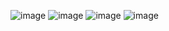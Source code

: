 ![image](https://github.com/yogesh2142/SQL_Practice.com-Question/assets/112725725/62dd238c-e121-473c-a4b9-5c8cf1dc1781)
![image](https://github.com/yogesh2142/SQL_Practice.com-Question/assets/112725725/5d9a701b-799f-4947-b303-dd7a9639f5bb)
![image](https://github.com/yogesh2142/SQL_Practice.com-Question/assets/112725725/94d97964-8cb5-4aed-9417-7944b78b6f53)
![image](https://github.com/yogesh2142/SQL_Practice.com-Question/assets/112725725/ae532910-b84b-4b8a-96bb-134642c32c66)
